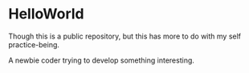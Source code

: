 # HelloWorld

Though this is a public repository, but this has more to do with my self practice-being. 

A newbie coder trying to develop something interesting.

